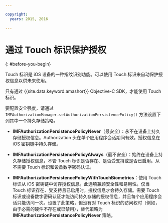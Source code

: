 ```yaml
---

copyright:
  years: 2015, 2016
  
---
```


# 通过 Touch 标识保护授权
{: #before-you-begin}

Touch 标识是 iOS 设备的一种指纹识别功能。可以使用 Touch 标识来自动保护授权信息以供未来使用。 

只有通过 {{site.data.keyword.amashort}} Objective-C SDK，才能使用 Touch 标识。

要配置安全强度，请通过 `IMFAuthorizationManager.setAuthorizationPersistencePolicy()` 方法设置下列其中一个持久存储策略。

* **IMFAuthorizationPersistencePolicyNever**（最安全）：永不在设备上持久存储授权信息。Authorization 头在单个应用程序会话期间有效。授权信息在 iOS 密钥链中持久存储。

* **IMFAuthorizationPersistencePolicyAlways**（最不安全）：始终在设备上持久存储授权信息，不管 Touch 标识是否存在、是否受支持或是否已启用。从不需要 Touch 标识和设备数字密码认证。

* **IMFAuthorizationPersistencePolicyWithTouchBiometrics**：使用 Touch 标识从 iOS 密钥链中访存授权信息。此选项兼顾安全性和易用性。仅当 Touch 标识存在、受支持且已启用时，授权信息才会持久存储。需要 Touch 标识或设备数字密码认证才能访问持久存储的授权信息，并且每个应用程序会话只能访问一次。设置了此策略，但没有对 Touch 标识的访问权时（例如，由于必需的硬件不存在或已禁用），替代策略为 **IMFAuthorizationPersistancePolicyNever** 策略。
